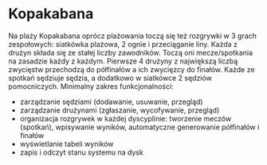# Kopakabana

<p>Na plaży Kopakabana oprócz plażowania toczą się też rozgrywki w 3 grach zespołowych: siatkówka plażowa, 2 ognie i przeciąganie liny. Każda z drużyn składa się ze stałej liczby zawodników. Toczą oni mecze/spotkania na zasadzie każdy z każdym. Pierwsze 4 drużyny z największą liczbą zwycięstw przechodzą do półfinałów a ich zwycięzcy do finałów. Każde ze spotkań sędziuje sędzia, a dodatkowo w siatkówce 2 sędziów pomocniczych.
Minimalny zakres funkcjonalności:</p>
<ul>
<li>zarządzanie sędziami (dodawanie, usuwanie, przegląd)
<li>zarządzanie drużynami (zgłaszanie, wycofywanie, przegląd)
<li>organizacja rozgrywek w każdej dyscyplinie: tworzenie meczów (spotkań), wpisywanie wyników, automatyczne generowanie półfinałów i finałów
<li>wyświetlanie tabeli wyników
<li>zapis i odczyt stanu systemu na dysk
</ul?
